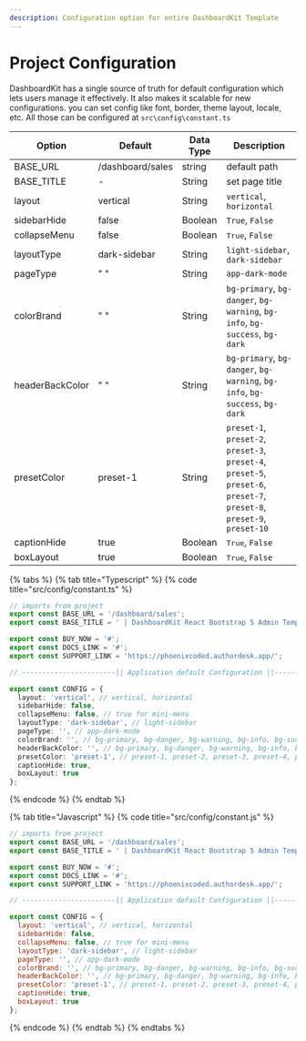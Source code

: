 ```yaml
---
description: Configuration option for entire DashboardKit Template
---
```


# Project Configuration

DashboardKit has a single source of truth for default configuration which lets users manage it effectively. It also makes it scalable for new configurations. you can set config like font, border, theme layout, locale, etc. All those can be configured at `src\config\constant.ts`

| **Option**      | **Default**      | **Data Type** | **Description**                                                                                                         |
| --------------- | ---------------- | ------------- | ----------------------------------------------------------------------------------------------------------------------- |
| BASE\_URL       | /dashboard/sales | string        | default path                                                                                                            |
| BASE\_TITLE     | -                | String        | set page title                                                                                                          |
| layout          | vertical         | String        | `vertical`, `horizontal`                                                                                                |
| sidebarHide     | false            | Boolean       | `True`, `False`                                                                                                         |
| collapseMenu    | false            | Boolean       | <kbd>True</kbd>, `False`                                                                                                |
| layoutType      | dark-sidebar     | String        | `light-sidebar`, `dark-sidebar`                                                                                         |
| pageType        | " "              | String        | `app-dark-mode`                                                                                                         |
| colorBrand      | " "              | String        | `bg-primary`, `bg-danger`, `bg-warning`, `bg-info`, `bg-success`, `bg-dark`                                             |
| headerBackColor | " "              | String        | `bg-primary`, `bg-danger`, `bg-warning`, `bg-info`, `bg-success`, `bg-dark`                                             |
| presetColor     | preset-1         | String        | `preset-1`, `preset-2`, `preset-3`, `preset-4`, `preset-5`, `preset-6`, `preset-7`, `preset-8`, `preset-9`, `preset-10` |
| captionHide     | true             | Boolean       | <kbd>True</kbd>, `False`                                                                                                |
| boxLayout       | true             | Boolean       | <kbd>True</kbd>, `False`                                                                                                |

{% tabs %}
{% tab title="Typescript" %}
{% code title="src/config/constant.ts" %}
```typescript
// imports from project
export const BASE_URL = '/dashboard/sales';
export const BASE_TITLE = ' | DashboardKit React Bootstrap 5 Admin Template';

export const BUY_NOW = '#';
export const DOCS_LINK = '#';
export const SUPPORT_LINK = 'https://phoenixcoded.authordesk.app/';

// -----------------------|| Application default Configuration ||-----------------------//

export const CONFIG = {
  layout: 'vertical', // vertical, horizontal
  sidebarHide: false,
  collapseMenu: false, // true for mini-menu
  layoutType: 'dark-sidebar', // light-sidebar
  pageType: '', // app-dark-mode
  colorBrand: '', // bg-primary, bg-danger, bg-warning, bg-info, bg-success, bg-dark
  headerBackColor: '', // bg-primary, bg-danger, bg-warning, bg-info, bg-success, bg-dark
  presetColor: 'preset-1', // preset-1, preset-2, preset-3, preset-4, preset-5, preset-6, preset-7, preset-8, preset-9, preset-10
  captionHide: true,
  boxLayout: true
};
```
{% endcode %}
{% endtab %}

{% tab title="Javascript" %}
{% code title="src/config/constant.js" %}
```javascript
// imports from project
export const BASE_URL = '/dashboard/sales';
export const BASE_TITLE = ' | DashboardKit React Bootstrap 5 Admin Template';

export const BUY_NOW = '#';
export const DOCS_LINK = '#';
export const SUPPORT_LINK = 'https://phoenixcoded.authordesk.app/';

// -----------------------|| Application default Configuration ||-----------------------//

export const CONFIG = {
  layout: 'vertical', // vertical, horizontal
  sidebarHide: false,
  collapseMenu: false, // true for mini-menu
  layoutType: 'dark-sidebar', // light-sidebar
  pageType: '', // app-dark-mode
  colorBrand: '', // bg-primary, bg-danger, bg-warning, bg-info, bg-success, bg-dark
  headerBackColor: '', // bg-primary, bg-danger, bg-warning, bg-info, bg-success, bg-dark
  presetColor: 'preset-1', // preset-1, preset-2, preset-3, preset-4, preset-5, preset-6, preset-7, preset-8, preset-9, preset-10
  captionHide: true,
  boxLayout: true
};
```
{% endcode %}
{% endtab %}
{% endtabs %}
